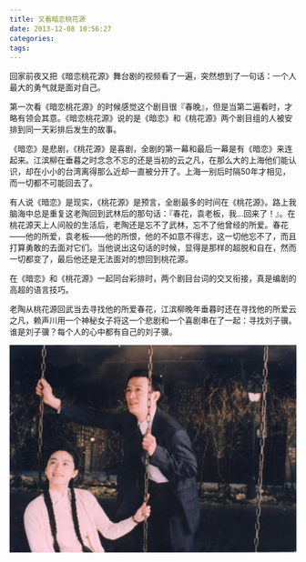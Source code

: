 ```yaml
---
title: 又看暗恋桃花源
date: 2013-12-08 10:56:27
categories:
tags:
---
```


回家前夜又把《暗恋桃花源》舞台剧的视频看了一遍，突然想到了一句话：一个人最大的勇气就是面对自己。

第一次看《暗恋桃花源》的时候感觉这个剧目很『春晚』，但是当第二遍看时，才略有领会其意。《暗恋桃花源》说的是《暗恋》和《桃花源》两个剧目组的人被安排到同一天彩排后发生的故事。

《暗恋》是悲剧，《桃花源》是喜剧，全剧的第一幕和最后一幕是有《暗恋》来连起来。江滨柳在垂暮之时念念不忘的还是当初的云之凡，在那么大的上海他们能认识，却在小小的台湾离得那么近却一直被分开了。上海一别后时隔50年才相见，而一切都不可能回去了。

有人说《暗恋》是现实，《桃花源》是预言，全剧最多的时间在《桃花源》。路上我脑海中总是重复这老陶回到武林后的那句话：『春花，袁老板，我…回来了！』。在桃花源天上人间般的生活后，老陶还是忘不了武林，忘不了他曾经的所爱。春花——他的所爱，袁老板——他的所恨，他的不如意不得志，这一切他忘不了，而且打算勇敢的去面对它们。当他说出这句话的时候，显得是那样的超脱和自在，然而一切都变了，最后他还是无法面对的想回到桃花源。

在《暗恋》和《桃花源》一起同台彩排时，两个剧目台词的交叉衔接，真是编剧的高超的语言技巧。

老陶从桃花源回武当去寻找他的所爱春花，江滨柳晚年垂暮时还在寻找他的所爱云之凡，赖声川用一个神秘女子将这一个悲剧和一个喜剧串在了一起：寻找刘子骥。谁是刘子骥？每个人的心中都有自己的刘子骥。

![暗恋桃花源剧照](/images/taohuayuan.jpeg)
